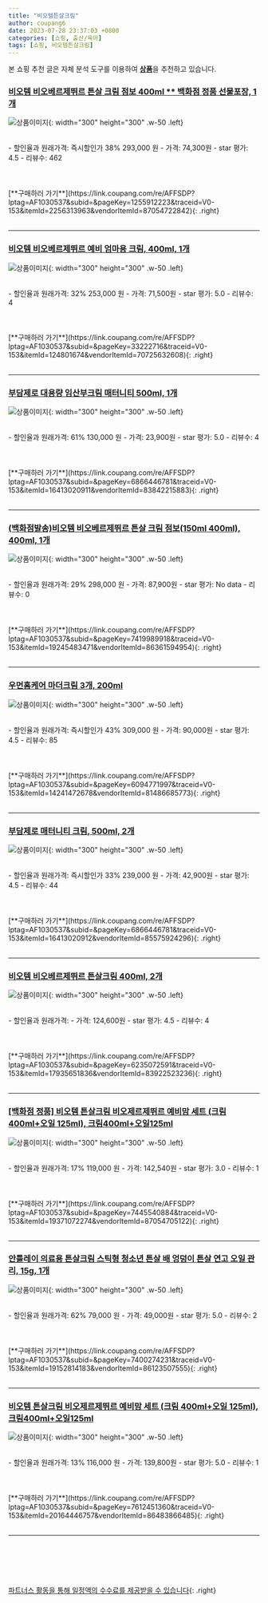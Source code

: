 ```yaml
---
title: "비오템튼살크림"
author: coupang6
date: 2023-07-28 23:37:03 +0800
categories: [쇼핑, 출산/육아]
tags: [쇼핑, 비오템튼살크림]
---
```


본 쇼핑 추천 글은 자체 분석 도구를 이용하여 [**상품**](https://link.coupang.com/a/bao1ui)을 추천하고 있습니다.

### [비오템 비오베르제뛰르 튼살 크림 점보 400ml ** 백화점 정품 선물포장, 1개](https://link.coupang.com/re/AFFSDP?lptag=AF1030537&subid=&pageKey=1255912223&traceid=V0-153&itemId=2256313963&vendorItemId=87054722842)

![상품이미지](https://thumbnail9.coupangcdn.com/thumbnails/remote/230x230ex/image/vendor_inventory/e83e/24205fc76d6c81a1d63d72e56c9c26cce10256c6f16c89a17ac4c8a0c216.jpg){: width="300" height="300" .w-50 .left}


<br>
- 할인율과 원래가격: 즉시할인가 38%  293,000   원
- 가격: 74,300원
- star 평가: 4.5
- 리뷰수: 462
<br>
<br>
<br>
<br>
[**구매하러 가기**](https://link.coupang.com/re/AFFSDP?lptag=AF1030537&subid=&pageKey=1255912223&traceid=V0-153&itemId=2256313963&vendorItemId=87054722842){: .right}
<br>
<br>

---

### [비오템 비오베르제뛰르 예비 엄마용 크림, 400ml, 1개](https://link.coupang.com/re/AFFSDP?lptag=AF1030537&subid=&pageKey=33222716&traceid=V0-153&itemId=124801674&vendorItemId=70725632608)

![상품이미지](https://thumbnail6.coupangcdn.com/thumbnails/remote/230x230ex/image/vendor_inventory/images/2017/12/14/18/6/f9ef6865-7d87-4dfc-a63d-34ce8d82bca0.jpg){: width="300" height="300" .w-50 .left}


<br>
- 할인율과 원래가격: 32%  253,000   원
- 가격: 71,500원
- star 평가: 5.0
- 리뷰수: 4
<br>
<br>
<br>
<br>
[**구매하러 가기**](https://link.coupang.com/re/AFFSDP?lptag=AF1030537&subid=&pageKey=33222716&traceid=V0-153&itemId=124801674&vendorItemId=70725632608){: .right}
<br>
<br>

---

### [부담제로 대용량 임산부크림 매터니티 500ml, 1개](https://link.coupang.com/re/AFFSDP?lptag=AF1030537&subid=&pageKey=6866446781&traceid=V0-153&itemId=16413020911&vendorItemId=83842215883)

![상품이미지](https://thumbnail7.coupangcdn.com/thumbnails/remote/230x230ex/image/vendor_inventory/7d18/826953da441e2dd0654d3122450df9dbcbb464ab84038d20b0b6fe9fbd23.png){: width="300" height="300" .w-50 .left}


<br>
- 할인율과 원래가격: 61%  130,000   원
- 가격: 23,900원
- star 평가: 5.0
- 리뷰수: 4
<br>
<br>
<br>
<br>
[**구매하러 가기**](https://link.coupang.com/re/AFFSDP?lptag=AF1030537&subid=&pageKey=6866446781&traceid=V0-153&itemId=16413020911&vendorItemId=83842215883){: .right}
<br>
<br>

---

### [(백화점발송)비오템 비오베르제뛰르 튼살 크림 점보(150ml 400ml), 400ml, 1개](https://link.coupang.com/re/AFFSDP?lptag=AF1030537&subid=&pageKey=7419989918&traceid=V0-153&itemId=19245483471&vendorItemId=86361594954)

![상품이미지](https://thumbnail8.coupangcdn.com/thumbnails/remote/230x230ex/image/vendor_inventory/46cc/88ff2d4c1b96cbed7f2f230f8ce238c9cc07c30f9f0fafc91508a962061c.jpg){: width="300" height="300" .w-50 .left}


<br>
- 할인율과 원래가격: 29%  298,000   원
- 가격: 87,900원
- star 평가: No data
- 리뷰수: 0
<br>
<br>
<br>
<br>
[**구매하러 가기**](https://link.coupang.com/re/AFFSDP?lptag=AF1030537&subid=&pageKey=7419989918&traceid=V0-153&itemId=19245483471&vendorItemId=86361594954){: .right}
<br>
<br>

---

### [우먼홈케어 마더크림 3개, 200ml](https://link.coupang.com/re/AFFSDP?lptag=AF1030537&subid=&pageKey=6094771997&traceid=V0-153&itemId=14241472678&vendorItemId=81486685773)

![상품이미지](https://thumbnail7.coupangcdn.com/thumbnails/remote/230x230ex/image/vendor_inventory/ab02/36a925351c654276f5de963364b41b57d946c62c0ba27071e4ba1c53d539.jpg){: width="300" height="300" .w-50 .left}


<br>
- 할인율과 원래가격: 즉시할인가 43%  309,000   원
- 가격: 90,000원
- star 평가: 4.5
- 리뷰수: 85
<br>
<br>
<br>
<br>
[**구매하러 가기**](https://link.coupang.com/re/AFFSDP?lptag=AF1030537&subid=&pageKey=6094771997&traceid=V0-153&itemId=14241472678&vendorItemId=81486685773){: .right}
<br>
<br>

---

### [부담제로 매터니티 크림, 500ml, 2개](https://link.coupang.com/re/AFFSDP?lptag=AF1030537&subid=&pageKey=6866446781&traceid=V0-153&itemId=16413020912&vendorItemId=85575924296)

![상품이미지](https://thumbnail6.coupangcdn.com/thumbnails/remote/230x230ex/image/vendor_inventory/b71f/7a8e35dab416ef3361ae3b57a5280670321592f464b33997739ae7fd21aa.png){: width="300" height="300" .w-50 .left}


<br>
- 할인율과 원래가격: 즉시할인가 33%  239,000   원
- 가격: 42,900원
- star 평가: 4.5
- 리뷰수: 44
<br>
<br>
<br>
<br>
[**구매하러 가기**](https://link.coupang.com/re/AFFSDP?lptag=AF1030537&subid=&pageKey=6866446781&traceid=V0-153&itemId=16413020912&vendorItemId=85575924296){: .right}
<br>
<br>

---

### [비오템 비오베르제뛰르 튼살크림 400ml, 2개](https://link.coupang.com/re/AFFSDP?lptag=AF1030537&subid=&pageKey=6235072591&traceid=V0-153&itemId=17935651836&vendorItemId=83922523236)

![상품이미지](https://thumbnail6.coupangcdn.com/thumbnails/remote/230x230ex/image/vendor_inventory/bd81/00e0ef0029e3057598b7be0dabb8de9acbfc8b14e208efaa8981adee1ec2.jpg){: width="300" height="300" .w-50 .left}


<br>
- 할인율과 원래가격: 
- 가격: 124,600원
- star 평가: 4.5
- 리뷰수: 4
<br>
<br>
<br>
<br>
[**구매하러 가기**](https://link.coupang.com/re/AFFSDP?lptag=AF1030537&subid=&pageKey=6235072591&traceid=V0-153&itemId=17935651836&vendorItemId=83922523236){: .right}
<br>
<br>

---

### [[백화점 정품] 비오템 튼살크림 비오제르제뛰르 예비맘 세트 (크림 400ml+오일 125ml), 크림400ml+오일125ml](https://link.coupang.com/re/AFFSDP?lptag=AF1030537&subid=&pageKey=7445540884&traceid=V0-153&itemId=19371072274&vendorItemId=87054705122)

![상품이미지](https://thumbnail9.coupangcdn.com/thumbnails/remote/230x230ex/image/vendor_inventory/978c/39ddd6eb3845229121ac2232f6e961cadf80bf85d4c4dd704ea8f61c768b.jpg){: width="300" height="300" .w-50 .left}


<br>
- 할인율과 원래가격: 17%  119,000   원
- 가격: 142,540원
- star 평가: 3.0
- 리뷰수: 1
<br>
<br>
<br>
<br>
[**구매하러 가기**](https://link.coupang.com/re/AFFSDP?lptag=AF1030537&subid=&pageKey=7445540884&traceid=V0-153&itemId=19371072274&vendorItemId=87054705122){: .right}
<br>
<br>

---

### [안틀레이 의료용 튼살크림 스틱형 청소년 튼살 배 엉덩이 튼살 연고 오일 관리, 15g, 1개](https://link.coupang.com/re/AFFSDP?lptag=AF1030537&subid=&pageKey=7400274231&traceid=V0-153&itemId=19152814183&vendorItemId=86123507555)

![상품이미지](https://thumbnail7.coupangcdn.com/thumbnails/remote/230x230ex/image/vendor_inventory/36d9/bb49703c78f737848dbaadfd0118e648baf22ccf4a5a891ff42ee6b64580.jpg){: width="300" height="300" .w-50 .left}


<br>
- 할인율과 원래가격: 62%  79,000   원
- 가격: 49,000원
- star 평가: 5.0
- 리뷰수: 2
<br>
<br>
<br>
<br>
[**구매하러 가기**](https://link.coupang.com/re/AFFSDP?lptag=AF1030537&subid=&pageKey=7400274231&traceid=V0-153&itemId=19152814183&vendorItemId=86123507555){: .right}
<br>
<br>

---

### [비오템 튼살크림 비오제르제뛰르 예비맘 세트 (크림 400ml+오일 125ml), 크림400ml+오일125ml](https://link.coupang.com/re/AFFSDP?lptag=AF1030537&subid=&pageKey=7612451360&traceid=V0-153&itemId=20164446757&vendorItemId=86483866485)

![상품이미지](https://thumbnail9.coupangcdn.com/thumbnails/remote/230x230ex/image/vendor_inventory/5ee0/216a70a8ce657e9ed0ec3839a8f9d72d9193b3b2c2cd93ffd26eb075c6a9.jpg){: width="300" height="300" .w-50 .left}


<br>
- 할인율과 원래가격: 13%  116,000   원
- 가격: 139,800원
- star 평가: 5.0
- 리뷰수: 1
<br>
<br>
<br>
<br>
[**구매하러 가기**](https://link.coupang.com/re/AFFSDP?lptag=AF1030537&subid=&pageKey=7612451360&traceid=V0-153&itemId=20164446757&vendorItemId=86483866485){: .right}
<br>
<br>

---
<br><br><br><br><br> [파트너스 활동을 통해 일정액의 수수료를 제공받을 수 있습니다](https://link.coupang.com/a/bao1ui){: .right}